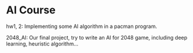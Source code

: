 # AI Course

hw1, 2: Implementing some AI algorithm in a pacman program.

2048_AI: Our final project, try to write an AI for 2048 game, including deep learning, heuristic algorithm...
